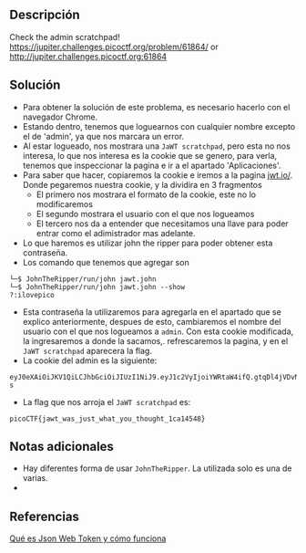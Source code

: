 ## Descripción
Check the admin scratchpad! https://jupiter.challenges.picoctf.org/problem/61864/ or http://jupiter.challenges.picoctf.org:61864

## Solución
- Para obtener la solución de este problema, es necesario hacerlo con el navegador Chrome.
- Estando dentro, tenemos que loguearnos con cualquier nombre excepto el de 'admin', ya que nos marcara un error.
- Al estar logueado, nos mostrara una `JaWT scratchpad`, pero esta no nos interesa, lo que nos interesa es la cookie que se genero, para verla, tenemos que inspeccionar la pagina e ir a el apartado 'Aplicaciones'.
- Para saber que hacer, copiaremos la cookie e iremos a la pagina [jwt.io/](https://jwt.io/). Donde pegaremos nuestra cookie, y la dividira en 3 fragmentos
	- El primero nos mostrara el formato de la cookie, este no lo modificaremos
	- El segundo mostrara el usuario con el que nos logueamos
	- El tercero nos da a entender que necesitamos una llave para poder entrar como el adimistrador mas adelante.
- Lo que haremos es utilizar john the ripper para poder obtener esta contraseña.
- Los comando que tenemos que agregar son

```bash()
└─$ JohnTheRipper/run/john jawt.john 
└─$ JohnTheRipper/run/john jawt.john --show
?:ilovepico
```

- Esta contraseña la utilizaremos para agregarla en el apartado que se explico anteriormente, despues de esto, cambiaremos el nombre del usuario con el que nos logueamos a `admin`. Con esta cookie modificada, la ingresaremos a donde la sacamos,. refrescaremos la pagina, y en el `JaWT scratchpad` aparecera la flag.
- La cookie del admin es la siguiente:

```bash()
eyJ0eXAiOiJKV1QiLCJhbGciOiJIUzI1NiJ9.eyJ1c2VyIjoiYWRtaW4ifQ.gtqDl4jVDvNbEe_JYEZTN19Vx6X9NNZtRVbKPBkhO-s
```

- La flag que nos arroja el `JaWT scratchpad` es: 

```bash()
picoCTF{jawt_was_just_what_you_thought_1ca14548}
```

## Notas adicionales
- Hay diferentes forma de usar `JohnTheRipper`. La utilizada solo es una de varias.
- 
## Referencias 
[Qué es Json Web Token y cómo funciona](https://openwebinars.net/blog/que-es-json-web-token-y-como-funciona/)